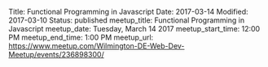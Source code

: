 Title: Functional Programming in Javascript
Date: 2017-03-14
Modified: 2017-03-10
Status: published
meetup_title: Functional Programming in Javascript
meetup_date: Tuesday, March 14 2017
meetup_start_time: 12:00 PM
meetup_end_time: 1:00 PM
meetup_url: https://www.meetup.com/Wilmington-DE-Web-Dev-Meetup/events/236898300/
